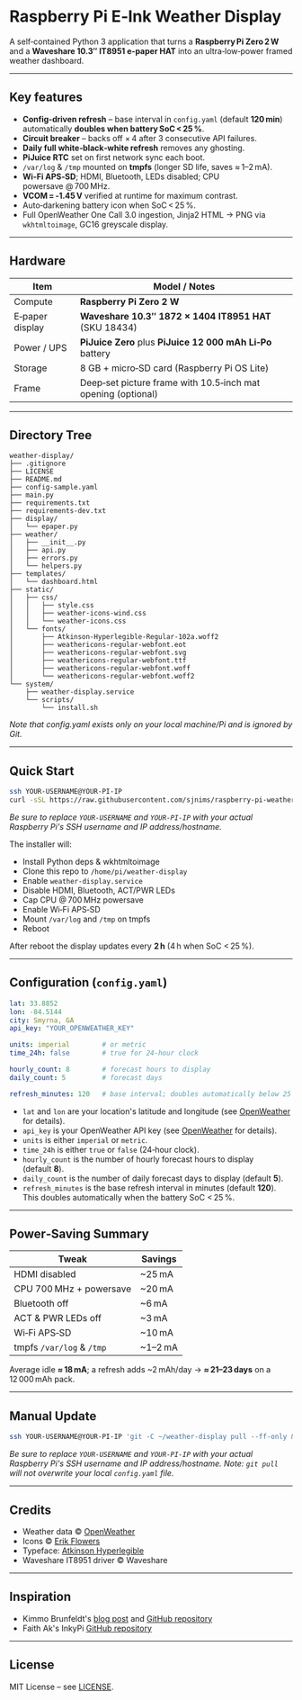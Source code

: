 # Raspberry Pi E‑Ink Weather Display

A self‑contained Python 3 application that turns a **Raspberry Pi Zero 2 W** and a **Waveshare 10.3″ IT8951 e‑paper HAT** into an ultra‑low‑power framed weather dashboard.

---

## Key features

* **Config‑driven refresh** – base interval in `config.yaml` (default **120 min**) automatically **doubles when battery SoC < 25 %**.
* **Circuit breaker** – backs off × 4 after 3 consecutive API failures.
* **Daily full white‑black‑white refresh** removes any ghosting.
* **PiJuice RTC** set on first network sync each boot.
* `/var/log` & `/tmp` mounted on **tmpfs** (longer SD life, saves ≈ 1–2 mA).
* **Wi‑Fi APS‑SD**; HDMI, Bluetooth, LEDs disabled; CPU powersave @ 700 MHz.
* **VCOM = ‑1.45 V** verified at runtime for maximum contrast.
* Auto‑darkening battery icon when SoC < 25 %.
* Full OpenWeather One Call 3.0 ingestion, Jinja2 HTML → PNG via `wkhtmltoimage`, GC16 greyscale display.

---

## Hardware

| Item              | Model / Notes                                                      |
|-------------------|--------------------------------------------------------------------|
| Compute           | **Raspberry Pi Zero 2 W**                                          |
| E‑paper display   | **Waveshare 10.3″ 1872 × 1404 IT8951 HAT** (SKU 18434)             |
| Power / UPS       | **PiJuice Zero** plus **PiJuice 12 000 mAh Li‑Po** battery         |
| Storage           | 8 GB + micro‑SD card (Raspberry Pi OS Lite)                        |
| Frame             | Deep‑set picture frame with 10.5‑inch mat opening (optional)       |

---

## Directory Tree

```text
weather-display/
├── .gitignore
├── LICENSE
├── README.md
├── config-sample.yaml
├── main.py
├── requirements.txt
├── requirements-dev.txt
├── display/
│   └── epaper.py
├── weather/
│   ├── __init__.py
│   ├── api.py
│   ├── errors.py
│   └── helpers.py
├── templates/
│   └── dashboard.html
├── static/
│   ├── css/
│   │   ├── style.css
│   │   ├── weather-icons-wind.css
│   │   └── weather-icons.css
│   └── fonts/
│       ├── Atkinson-Hyperlegible-Regular-102a.woff2
│       ├── weathericons-regular-webfont.eot
│       ├── weathericons-regular-webfont.svg
│       ├── weathericons-regular-webfont.ttf
│       ├── weathericons-regular-webfont.woff
│       └── weathericons-regular-webfont.woff2
└── system/
    ├── weather-display.service
    └── scripts/
        └── install.sh
```

*Note that config.yaml exists only on your local machine/Pi and is ignored by Git.*

---

## Quick Start

```bash
ssh YOUR-USERNAME@YOUR-PI-IP
curl -sSL https://raw.githubusercontent.com/sjnims/raspberry-pi-weather-display/main/system/scripts/install.sh | bash
```

*Be sure to replace `YOUR-USERNAME` and `YOUR-PI-IP` with your actual Raspberry Pi's SSH username and IP address/hostname.*

The installer will:

* Install Python deps & wkhtmltoimage
* Clone this repo to `/home/pi/weather-display`
* Enable `weather-display.service`
* Disable HDMI, Bluetooth, ACT/PWR LEDs
* Cap CPU @ 700 MHz powersave
* Enable Wi‑Fi APS‑SD
* Mount `/var/log` and `/tmp` on tmpfs
* Reboot

After reboot the display updates every **2 h** (4 h when SoC < 25 %).

---

## Configuration (`config.yaml`)

```yaml
lat: 33.8852
lon: -84.5144
city: Smyrna, GA
api_key: "YOUR_OPENWEATHER_KEY"

units: imperial        # or metric
time_24h: false        # true for 24‑hour clock

hourly_count: 8        # forecast hours to display
daily_count: 5         # forecast days

refresh_minutes: 120   # base interval; doubles automatically below 25 % SoC
```

* `lat` and `lon` are your location's latitude and longitude (see [OpenWeather](https://openweathermap.org/) for details).
* `api_key` is your OpenWeather API key (see [OpenWeather](https://home.openweathermap.org/users/sign_up) for details).
* `units` is either `imperial` or `metric`.
* `time_24h` is either `true` or `false` (24‑hour clock).
* `hourly_count` is the number of hourly forecast hours to display (default **8**).
* `daily_count` is the number of daily forecast days to display (default **5**).
* `refresh_minutes` is the base refresh interval in minutes (default **120**). This doubles automatically when the battery SoC < 25 %.

---

## Power‑Saving Summary

| Tweak                          | Savings |
|--------------------------------|---------|
| HDMI disabled                  | ~25 mA  |
| CPU 700 MHz + powersave        | ~20 mA  |
| Bluetooth off                  | ~6 mA   |
| ACT & PWR LEDs off             | ~3 mA   |
| Wi‑Fi APS‑SD                   | ~10 mA  |
| tmpfs `/var/log` & `/tmp`      | ~1–2 mA |

Average idle **≈ 18 mA**; a refresh adds ~2 mAh/day → **≈ 21–23 days** on a 12 000 mAh pack.

---

## Manual Update

```bash
ssh YOUR-USERNAME@YOUR-PI-IP 'git -C ~/weather-display pull --ff-only && sudo systemctl restart weather-display'
```

*Be sure to replace `YOUR-USERNAME` and `YOUR-PI-IP` with your actual Raspberry Pi's SSH username and IP address/hostname.*
*Note: `git pull` will not overwrite your local `config.yaml` file.*

---

## Credits

* Weather data © [OpenWeather](https://openweathermap.org/)
* Icons © [Erik Flowers](https://github.com/erikflowers/weather-icons)
* Typeface: [Atkinson Hyperlegible](https://brailleinstitute.org/freefont)
* Waveshare IT8951 driver © Waveshare

---

## Inspiration

* Kimmo Brunfeldt's [blog post](https://kimmo.blog/posts/7-building-eink-weather-display-for-our-home/) and [GitHub repository](https://github.com/kimmobrunfeldt/eink-weather-display)
* Faith Ak's InkyPi [GitHub repository](https://github.com/FaithAk/InkyPi)

---

## License

MIT License – see [LICENSE](LICENSE).
